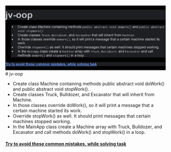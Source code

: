 ![img.png](img.png)# jv-oop

- Create class Machine containing methods public abstract void doWork() and public abstract void stopWork().  
- Create classes Truck, Bulldozer, and Excavator that will inherit from Machine.
- In those classes override doWork(), so it will print a message that a certain machine started its work.
- Override stopWork() as well. It should print messages that certain machines stopped working.
- In the MainApp class create a Machine array with Truck, Bulldozer, and Excavator and call methods doWork() and stopWork() in a loop.

#### [Try to avoid these common mistakes, while solving task](./checklist.md)
